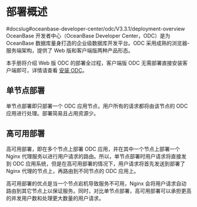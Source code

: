 部署概述 
=========================
#docslug#oceanbase-developer-center/odc/V3.3.1/deployment-overview
OceanBase 开发者中心（OceanBase Developer Center，ODC）是为 OceanBase 数据库量身打造的企业级数据库开发平台。ODC 采用成熟的浏览器-服务端架构，提供了 Web 版和客户端版两种产品形态。

本手册将介绍 Web 版 ODC 的部署全过程，客户端版 ODC 无需部署直接安装客户端即可，详情请查看 [安装 ODC](../7.client-odc-user-guide/1.client-odc-install-odc.md)。

单节点部署 
--------------------------

单节点部署即只部署一个 ODC 应用节点，用户所有的请求都将由该节点的 ODC 应用进行处理。部署简易且占用资源少。

高可用部署 
--------------------------

高可用部署，即在多个节点上部署 ODC 应用，并在其中一个节点上部署一个 Nginx 代理服务以进行用户请求的路由。所以，单节点部署时用户请求将直接发到 ODC 应用系统，但是在高可用部署的情况下，用户请求将首先发送到部署了 Nginx 代理的节点上，再路由到不同节点的 ODC 应用上。

高可用部署的优点是当一个节点宕机导致服务不可用，Nginx 会将用户请求自动路由到其它节点上以保证服务。同时，对比单节点部署，高可用部署可以承担更高的并发用户数和处理更大数量的用户请求。
